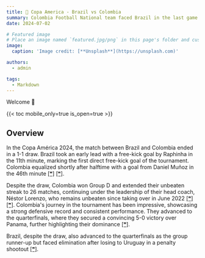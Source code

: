 ```yaml
---
title: 🎉 Copa America - Brazil vs Colombia
summary: Colombia Football National team faced Brazil in the last game of the first leg for the Copa America at Levi's Stadium in Santa Clara, CA!
date: 2024-07-02

# Featured image
# Place an image named `featured.jpg/png` in this page's folder and customize its options here.
image:
  caption: 'Image credit: [**Unsplash**](https://unsplash.com)'

authors:
  - admin

tags:
  - Markdown
---
```


Welcome 👋

{{< toc mobile_only=true is_open=true >}}

## Overview

In the Copa América 2024, the match between Brazil and Colombia ended in a 1-1 draw. Brazil took an early lead with a free-kick goal by Raphinha in the 11th minute, marking the first direct free-kick goal of the tournament. Colombia equalized shortly after halftime with a goal from Daniel Muñoz in the 46th minute [[❞]](https://www.foxsports.com/stories/soccer/copa-america-2024-daily-recap-colombia-bests-brazil-group-d-despite-draw) [[❞]](https://worldsoccertalk.com/results/soccer/match/conmebol-copa-america/2db8cb71-65b4-442c-8e32-675b5382da44/).

Despite the draw, Colombia won Group D and extended their unbeaten streak to 26 matches, continuing under the leadership of their head coach, Néstor Lorenzo, who remains unbeaten since taking over in June 2022 [[❞]](https://www.foxsports.com/stories/soccer/copa-america-2024-daily-recap-colombia-bests-brazil-group-d-despite-draw) [[❞]](https://www.foxsports.com/watch/fmc-fombnjxqglf99h7n). Colombia's journey in the tournament has been impressive, showcasing a strong defensive record and consistent performance. They advanced to the quarterfinals, where they secured a convincing 5-0 victory over Panama, further highlighting their dominance [[❞]](https://www.foxsports.com/watch/fmc-fombnjxqglf99h7n).

Brazil, despite the draw, also advanced to the quarterfinals as the group runner-up but faced elimination after losing to Uruguay in a penalty shootout [[❞]](https://www.foxsports.com/stories/soccer/copa-america-2024-daily-recap-colombia-bests-brazil-group-d-despite-draw).
